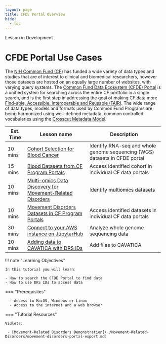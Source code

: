 ```yaml
---
layout: page
title: CFDE Portal Overview
hide:
  - toc
---
```


<div class="banner"><span class="banner-text">Lesson in Development</span></div>

CFDE Portal Use Cases
====================================================================


The [NIH Common Fund (CF)](https://commonfund.nih.gov) has funded a wide variety of data types and studies that are of interest to clinical and biomedical researchers, however those datasets are hosted on an equally large number of websites, with varying query systems. The [Common Fund Data Ecosystem (CFDE) Portal](https://app.nih-cfde.org) is a unified system for searching across the entire CF portfolio in a single search, and is the first step in addressing the goal of making CF data more [Find-able, Accessible, Interoperable and Reusable (FAIR)](https://www.nih-cfde.org/product/fair-cookbook/). The wide range of data types, models and formats used by Common Fund Programs are being harmonized using well-defined metadata, common controlled vocabularies using the [Crosscut Metadata Model](https://www.nih-cfde.org/product/cfde-c2m2/).

Est. Time | Lesson name | Description
--- | --- | ---
10 mins | [Cohort Selection for Blood Cancer](./Blood-Cancer/blood-cancer-portal-export.md) | Identify RNA-seq and whole genome sequencing (WGS) datasets in CFDE portal
15 mins | [Blood Datasets from CF Program Portals](./Blood-Cancer/blood-cancer-data-access.md) | Access identified cohort in individual CF data portals
10 mins | [Multi-omics Data Discovery for Movement-Related Disorders](./Movement-Related-Disorders/movement-disorders-portal-export.md) | Identify multiomics datasets
10 mins | [Movement Disorders Datasets in CF Program Portals](./Movement-Related-Disorders/movement-disorders-data-access.md) | Access identified datasets in individual CF data portals
30 mins | [Connect to your AWS instance on JupyterHub](./iHMP/jupyterhub.md) | Analyze whole genome sequencing data
10 mins | [Adding data to CAVATICA with DRS IDs](./iHMP/CAVATICA.md) | Add files to CAVATICA

!!! note "Learning Objectives"

    In this tutorial you will learn:

    - How to search the CFDE Portal to find data
    - How to use DRS IDs to access data

=== "Prerequisites"

      - Access to MacOS, Windows or Linux
      - Access to the internet and a web browser

=== "Tutorial Resources"

    Vidlets:

     - [Movement-Related Disorders Demonstration](./Movement-Related-Disorders/movement-disorders-portal-export.md)
